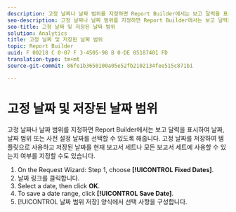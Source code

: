 ```yaml
---
description: 고정 날짜나 날짜 범위를 지정하면 Report Builder에서는 보고 달력을 표시하여 날짜, 날짜 범위 또는 사전 설정 날짜를 선택할 수 있도록 해줍니다. 고정 날짜를 저장하여 템플릿으로 사용하고 저장된 날짜를 현재 보고서 세트나 모든 보고서 세트에 사용할 수 있는지 여부를 지정할 수도 있습니다.
seo-description: 고정 날짜나 날짜 범위를 지정하면 Report Builder에서는 보고 달력을 표시하여 날짜, 날짜 범위 또는 사전 설정 날짜를 선택할 수 있도록 해줍니다. 고정 날짜를 저장하여 템플릿으로 사용하고 저장된 날짜를 현재 보고서 세트나 모든 보고서 세트에 사용할 수 있는지 여부를 지정할 수도 있습니다.
seo-title: 고정 날짜 및 저장된 날짜 범위
solution: Analytics
title: 고정 날짜 및 저장된 날짜 범위
topic: Report Builder
uuid: F 00218 C 0-07 F 3-4505-98 B 0-DE 05187401 FD
translation-type: tm+mt
source-git-commit: 86fe1b3650100a05e52fb2102134fee515c871b1

---
```



# 고정 날짜 및 저장된 날짜 범위

고정 날짜나 날짜 범위를 지정하면 Report Builder에서는 보고 달력을 표시하여 날짜, 날짜 범위 또는 사전 설정 날짜를 선택할 수 있도록 해줍니다. 고정 날짜를 저장하여 템플릿으로 사용하고 저장된 날짜를 현재 보고서 세트나 모든 보고서 세트에 사용할 수 있는지 여부를 지정할 수도 있습니다.

1. On the Request Wizard: Step 1, choose **[!UICONTROL Fixed Dates]**.
1. 날짜 링크를 클릭합니다.
1. Select a date, then click **OK**.
1. To save a date range, click **[!UICONTROL Save Date]**.
1.  [!UICONTROL 날짜 범위 저장] 양식에서 선택 사항을 구성합니다. 
